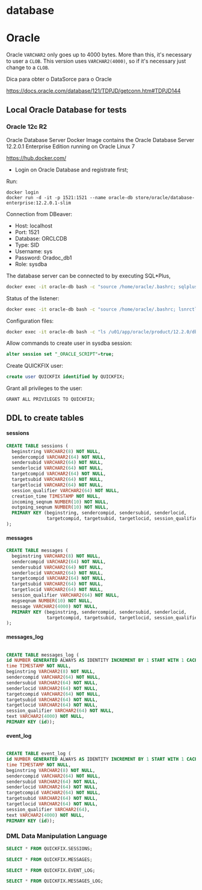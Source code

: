 # database

# Oracle

Oracle `VARCHAR2` only goes up to 4000 bytes. More than this, it's necessary to user a `CLOB`. 
This version uses `VARCHAR2(4000)`, so if it's necessary just change to a `CLOB`.


Dica para obter o DataSorce para o Oracle

https://docs.oracle.com/database/121/TDPJD/getconn.htm#TDPJD144


## Local Oracle Database for tests

### Oracle 12c R2

Oracle Database Server Docker Image contains the Oracle Database Server 12.2.0.1 Enterprise Edition running on Oracle Linux 7

https://hub.docker.com/
- Login on Oracle Database and registrate first;

Run:
```
docker login
docker run -d -it -p 1521:1521 --name oracle-db store/oracle/database-enterprise:12.2.0.1-slim
```

Connection from DBeaver:
- Host: localhost
- Port: 1521
- Database: ORCLCDB
- Type: SID
- Username: sys
- Password: Oradoc_db1
- Role: sysdba


The database server can be connected to by executing SQL*Plus,
```bash
docker exec -it oracle-db bash -c "source /home/oracle/.bashrc; sqlplus /nolog"
```

Status of the listener:
```bash
docker exec -it oracle-db bash -c "source /home/oracle/.bashrc; lsnrctl status"
```

Configuration files:
```bash
docker exec -it oracle-db bash -c "ls /u01/app/oracle/product/12.2.0/dbhome_1/admin/ORCLCDB/"
```

Allow commands to create user in sysdba session:
```sql
alter session set "_ORACLE_SCRIPT"=true;
```

Create QUICKFIX user:
```sql
create user QUICKFIX identified by QUICKFIX;
```

Grant all privileges to the user:
```
GRANT ALL PRIVILEGES TO QUICKFIX;
```

## DDL to create tables


#### sessions

```sql
CREATE TABLE sessions (
  beginstring VARCHAR2(8) NOT NULL,
  sendercompid VARCHAR2(64) NOT NULL,
  sendersubid VARCHAR2(64) NOT NULL,
  senderlocid VARCHAR2(64) NOT NULL,
  targetcompid VARCHAR2(64) NOT NULL,
  targetsubid VARCHAR2(64) NOT NULL,
  targetlocid VARCHAR2(64) NOT NULL,
  session_qualifier VARCHAR2(64) NOT NULL,
  creation_time TIMESTAMP NOT NULL,
  incoming_seqnum NUMBER(10) NOT NULL,
  outgoing_seqnum NUMBER(10) NOT NULL,
  PRIMARY KEY (beginstring, sendercompid, sendersubid, senderlocid,
               targetcompid, targetsubid, targetlocid, session_qualifier)
);
```


#### messages

```sql
CREATE TABLE messages (
  beginstring VARCHAR2(8) NOT NULL,
  sendercompid VARCHAR2(64) NOT NULL,
  sendersubid VARCHAR2(64) NOT NULL,
  senderlocid VARCHAR2(64) NOT NULL,
  targetcompid VARCHAR2(64) NOT NULL,
  targetsubid VARCHAR2(64) NOT NULL,
  targetlocid VARCHAR2(64) NOT NULL,
  session_qualifier VARCHAR2(64) NOT NULL,
  msgseqnum NUMBER(10) NOT NULL,
  message VARCHAR2(4000) NOT NULL,
  PRIMARY KEY (beginstring, sendercompid, sendersubid, senderlocid,
               targetcompid, targetsubid, targetlocid, session_qualifier, msgseqnum)
);
```

#### messages_log

```sql

CREATE TABLE messages_log (
id NUMBER GENERATED ALWAYS AS IDENTITY INCREMENT BY 1 START WITH 1 CACHE 1000,
time TIMESTAMP NOT NULL,
beginstring VARCHAR2(8) NOT NULL,
sendercompid VARCHAR2(64) NOT NULL,
sendersubid VARCHAR2(64) NOT NULL,
senderlocid VARCHAR2(64) NOT NULL,
targetcompid VARCHAR2(64) NOT NULL,
targetsubid VARCHAR2(64) NOT NULL,
targetlocid VARCHAR2(64) NOT NULL,
session_qualifier VARCHAR2(64) NOT NULL,
text VARCHAR2(4000) NOT NULL,
PRIMARY KEY (id));
```

#### event_log

```sql

CREATE TABLE event_log (
id NUMBER GENERATED ALWAYS AS IDENTITY INCREMENT BY 1 START WITH 1 CACHE 1000,
time TIMESTAMP NOT NULL,
beginstring VARCHAR2(8) NOT NULL,
sendercompid VARCHAR2(64) NOT NULL,
sendersubid VARCHAR2(64) NOT NULL,
senderlocid VARCHAR2(64) NOT NULL,
targetcompid VARCHAR2(64) NOT NULL,
targetsubid VARCHAR2(64) NOT NULL,
targetlocid VARCHAR2(64) NOT NULL,
session_qualifier VARCHAR2(64),
text VARCHAR2(4000) NOT NULL,
PRIMARY KEY (id));
```


### DML Data Manipulation Language

```sql
SELECT * FROM QUICKFIX.SESSIONS;

SELECT * FROM QUICKFIX.MESSAGES;

SELECT * FROM QUICKFIX.EVENT_LOG;

SELECT * FROM QUICKFIX.MESSAGES_LOG;
```

